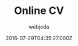 ---
title: Online CV
github: https://github.com/sharu725/online-cv
demo: https://webjeda.com/online-cv/
author: webjeda
ssg:
  - Jekyll
cms:
  - No Cms
date: 2016-07-29T04:35:27.000Z
description: A minimal Jekyll Theme to host your resume (CV)
stale: false
---